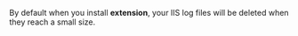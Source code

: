 By default when you install **extension**, your IIS log files will be deleted when they reach a small size. 
